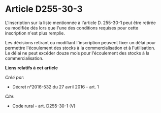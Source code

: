 # Article D255-30-3

L'inscription sur la liste mentionnée à l'article D. 255-30-1 peut être retirée ou modifiée dès lors que l'une des conditions
requises pour cette inscription n'est plus remplie. 

Les décisions retirant ou modifiant l'inscription peuvent fixer un délai pour permettre l'écoulement des stocks à la
commercialisation et à l'utilisation. Le délai ne peut excéder douze mois pour l'écoulement des stocks à la
commercialisation.

**Liens relatifs à cet article**

_Créé par_:

  - Décret n°2016-532 du 27 avril 2016 - art. 1

_Cite_:

  - Code rural - art. D255-30-1 (V)
